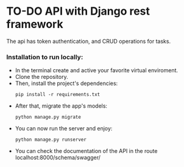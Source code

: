 # TO-DO API with Django rest framework

The api has token authentication, and CRUD operations for tasks. 

### Installation to run locally:
- In the terminal create and active your favorite virtual enviroment.
- Clone the repository.
- Then, install the project's dependencies:
    ~~~
    pip install -r requirements.txt
    ~~~
- After that, migrate the app's models:
    ~~~
    python manage.py migrate
    ~~~
- You can now run the server and enjoy:
    ~~~
    python manage.py runserver
    ~~~
- You can check the documentation of the API in the route localhost:8000/schema/swagger/
